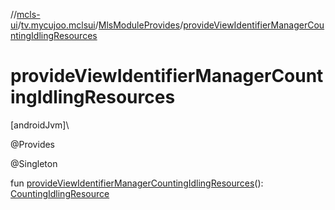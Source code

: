 //[mcls-ui](../../../index.md)/[tv.mycujoo.mclsui](../index.md)/[MlsModuleProvides](index.md)/[provideViewIdentifierManagerCountingIdlingResources](provide-view-identifier-manager-counting-idling-resources.md)

# provideViewIdentifierManagerCountingIdlingResources

[androidJvm]\

@Provides

@Singleton

fun [provideViewIdentifierManagerCountingIdlingResources](provide-view-identifier-manager-counting-idling-resources.md)(): [CountingIdlingResource](https://developer.android.com/reference/kotlin/androidx/test/espresso/idling/CountingIdlingResource.html)
